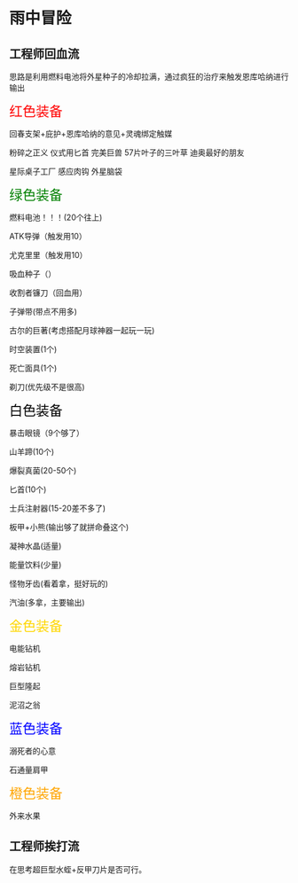 # 雨中冒险

## 工程师回血流

思路是利用燃料电池将外星种子的冷却拉满，通过疯狂的治疗来触发恩库哈纳进行输出

<font color=red size=5>红色装备</font>

回春支架+庇护+恩库哈纳的意见+灵魂绑定触媒

粉碎之正义 仪式用匕首 完美巨兽 57片叶子的三叶草 迪奥最好的朋友

星际桌子工厂 感应肉钩 外星脑袋

<font color=green size=5>绿色装备</font>

燃料电池！！！(20个往上)

ATK导弹（触发用10）

尤克里里（触发用10）

吸血种子（）

收割者镰刀（回血用）

子弹带(带点不用多)

古尔的巨著(考虑搭配月球神器一起玩一玩)

时空装置(1个)

死亡面具(1个)

剃刀(优先级不是很高)

<font color='black' size=5>白色装备</font>

暴击眼镜（9个够了）

山羊蹄(10个)

爆裂真菌(20-50个)

匕首(10个)

士兵注射器(15-20差不多了)

板甲+小熊(输出够了就拼命叠这个)

凝神水晶(适量)

能量饮料(少量)

怪物牙齿(看着拿，挺好玩的)

汽油(多拿，主要输出)

<font color='gold' size=5>金色装备</font>

电能钻机

熔岩钻机

巨型隆起

泥沼之翁

<font color=blue size=5>蓝色装备</font>

溺死者的心意

石通量肩甲

<font color='orange' size=5>橙色装备</font>

外来水果

## 工程师挨打流

在思考超巨型水蛭+反甲刀片是否可行。

